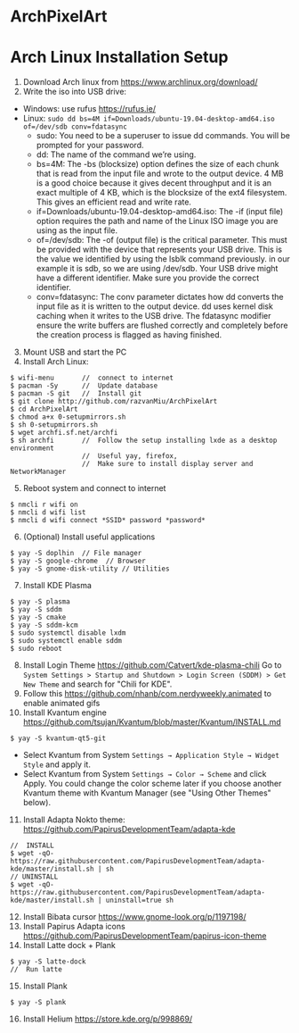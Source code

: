 # ArchPixelArt

# Arch Linux Installation Setup

1. Download Arch linux from https://www.archlinux.org/download/
2. Write the iso into USB drive:
  - Windows: use rufus https://rufus.ie/
  - Linux: `sudo dd bs=4M if=Downloads/ubuntu-19.04-desktop-amd64.iso of=/dev/sdb conv=fdatasync`
    * sudo: You need to be a superuser to issue dd commands. You will be prompted for your password.
    * dd: The name of the command we’re using.
    * bs=4M: The -bs (blocksize) option defines the size of each chunk that is read from the input file and wrote to the output device. 4 MB is a good choice because it gives decent throughput and it is an exact multiple of 4 KB, which is the blocksize of the ext4 filesystem. This gives an efficient read and write rate.
    * if=Downloads/ubuntu-19.04-desktop-amd64.iso: The -if (input file) option requires the path and name of the Linux ISO image you are using as the input file.
    * of=/dev/sdb: The -of (output file) is the critical parameter. This must be provided with the device that represents your USB drive. This is the value we identified by using the lsblk command previously. in our example it is sdb, so we are using /dev/sdb. Your USB drive might have a different identifier. Make sure you provide the correct identifier.
    * conv=fdatasync: The conv parameter dictates how dd converts the input file as it is written to the output device. dd uses kernel disk caching when it writes to the USB drive. The fdatasync modifier ensure the write buffers are flushed correctly and completely before the creation process is flagged as having finished.
3. Mount USB and start the PC
4. Install Arch Linux:
```
$ wifi-menu       //  connect to internet
$ pacman -Sy      //  Update database
$ pacman -S git   //  Install git
$ git clone http://github.com/razvanMiu/ArchPixelArt
$ cd ArchPixelArt
$ chmod a+x 0-setupmirrors.sh
$ sh 0-setupmirrors.sh
$ wget archfi.sf.net/archfi
$ sh archfi       //  Follow the setup installing lxde as a desktop environment
                  //  Useful yay, firefox,
                  //  Make sure to install display server and NetworkManager
```
5. Reboot system and connect to internet
```
$ nmcli r wifi on
$ nmcli d wifi list
$ nmcli d wifi connect *SSID* password *password*
```
6. (Optional) Install useful applications
```
$ yay -S doplhin  // File manager
$ yay -S google-chrome  // Browser
$ yay -S gnome-disk-utility // Utilities
```
7. Install KDE Plasma
```
$ yay -S plasma
$ yay -S sddm
$ yay -S cmake
$ yay -S sddm-kcm
$ sudo systemctl disable lxdm
$ sudo systemctl enable sddm
$ sudo reboot
```
8. Install Login Theme https://github.com/Catvert/kde-plasma-chili
Go to `System Settings > Startup and Shutdown > Login Screen (SDDM) > Get New Theme` and search for "Chili for KDE".
9. Follow this https://github.com/nhanb/com.nerdyweekly.animated to enable animated gifs
10. Install Kvantum engine https://github.com/tsujan/Kvantum/blob/master/Kvantum/INSTALL.md
```
$ yay -S kvantum-qt5-git
```
  - Select Kvantum from System `Settings → Application Style → Widget Style` and apply it.
  - Select Kvantum from System `Settings → Color → Scheme` and click Apply. You could change the color scheme later if you choose another Kvantum theme with Kvantum Manager (see "Using Other Themes" below).
11. Install Adapta Nokto theme: https://github.com/PapirusDevelopmentTeam/adapta-kde
```
//  INSTALL
$ wget -qO- https://raw.githubusercontent.com/PapirusDevelopmentTeam/adapta-kde/master/install.sh | sh
// UNINSTALL
$ wget -qO- https://raw.githubusercontent.com/PapirusDevelopmentTeam/adapta-kde/master/install.sh | uninstall=true sh
```
12. Install Bibata cursor https://www.gnome-look.org/p/1197198/
13. Install Papirus Adapta icons https://github.com/PapirusDevelopmentTeam/papirus-icon-theme
14. Install Latte dock + Plank
```
$ yay -S latte-dock
//  Run latte
```
15. Install Plank
```
$ yay -S plank
```
16. Install Helium https://store.kde.org/p/998869/
